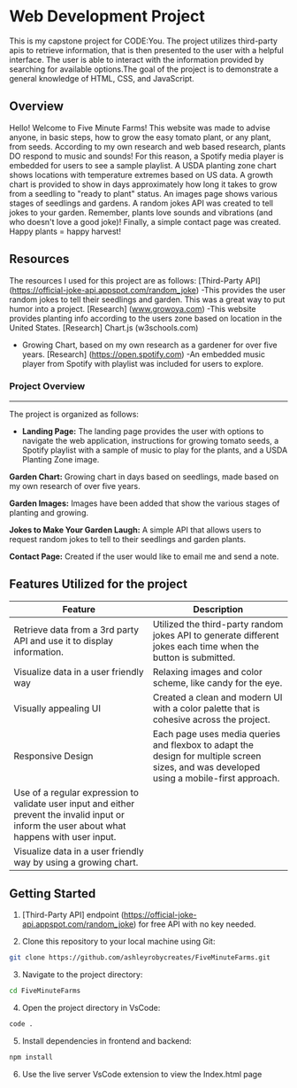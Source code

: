 # Web Development Project
This is my capstone project for CODE:You. The project utilizes third-party apis to retrieve information, that is then presented to the user with a helpful interface. 
The user is able to interact with the information provided by searching for available options.The goal of the project is to demonstrate a general knowledge of HTML, CSS, and JavaScript.

## Overview
 Hello! Welcome to Five Minute Farms! This website was made to advise anyone, in basic steps, how to grow the easy tomato plant, or any plant, from seeds. According to my own research and web based research, plants DO respond to music and sounds! For this reason, a Spotify media player is embedded for users to see a sample playlist. A USDA planting zone chart shows locations with temperature extremes based on US data. A growth chart is provided to show in days approximately how long it takes to grow from a seedling to "ready to plant" status. An images page shows various stages of seedlings and gardens. A random jokes API was created to tell jokes to your garden. Remember, plants love sounds and vibrations (and who doesn't love a good joke)! Finally, a simple contact page was created. Happy plants = happy harvest!

## Resources
The resources I used for this project are as follows:
  [Third-Party API] (https://official-joke-api.appspot.com/random_joke) 
  -This provides the user random jokes to tell their seedlings and garden. This was a great way to put humor into a project.
  [Research] (www.growoya.com)
   -This website provides planting info according to the users zone based on location in the United States.
  [Research] Chart.js (w3schools.com)
   - Growing Chart, based on my own research as a gardener for over five years.
   [Research] (https://open.spotify.com) 
   -An embedded music player from Spotify with playlist was included for users to explore.

### Project Overview
---

The project is organized as follows:

- **Landing Page:** The landing page provides the user with options to navigate the web application, instructions for growing tomato seeds, a Spotify playlist with a sample of music to play for the plants, and a USDA Planting Zone image.

**Garden Chart:** Growing chart in days based on seedlings, made based on my own research of over five years.

**Garden Images:** Images have been added that show the various stages of planting and growing. 

**Jokes to Make Your Garden Laugh:** A simple API that allows users to request random jokes to tell to their seedlings and garden plants. 

**Contact Page:** Created if the user would like to email me and send a note.

## Features Utilized for the project

  | Feature        | Description                           |
  |----------------|---------------------------------------|
  | Retrieve data from a 3rd party API and use it to display information. | Utilized the third-party random jokes API to generate different jokes each time when the button is submitted.
  | Visualize data in a user friendly way | Relaxing images and color scheme, like candy for the eye. |
  | Visually appealing UI | Created a clean and modern UI with a color palette that is cohesive across the project. |
  | Responsive Design | Each page uses media queries and flexbox to adapt the design for multiple screen sizes, and was developed using a mobile-first approach. |
  |Use of a regular expression to validate user input and either prevent the invalid input or inform the user about what happens with user input. |
  |Visualize data in a user friendly way by using a growing chart. |

## Getting Started
1. [Third-Party API] endpoint (https://official-joke-api.appspot.com/random_joke) for free API with no key needed.

2. Clone this repository to your local machine using Git:

```bash
git clone https://github.com/ashleyrobycreates/FiveMinuteFarms.git
```
3. Navigate to the project directory:
```bash
cd FiveMinuteFarms
```
4. Open the project directory in VsCode:
```bash
code .
```
5. Install dependencies in frontend and backend:
```bash
npm install
```
6. Use the live server VsCode extension to view the Index.html page




